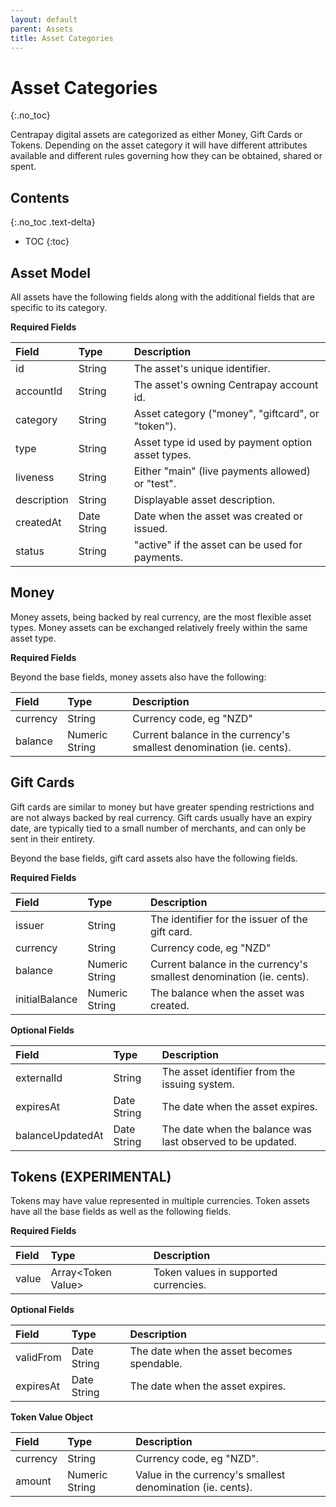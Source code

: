 ```yaml
---
layout: default
parent: Assets
title: Asset Categories
---
```


# Asset Categories
{:.no_toc}

Centrapay digital assets are categorized as either Money, Gift Cards or Tokens.
Depending on the asset category it will have different attributes available and
different rules governing how they can be obtained, shared or spent.

## Contents
{:.no_toc .text-delta}

* TOC
{:toc}



## Asset Model

All assets have the following fields along with the additional fields that are
specific to its category.

**Required Fields**

| Field       | Type        | Description                                        |
|:------------|:------------|:---------------------------------------------------|
| id          | String      | The asset's unique identifier.                     |
| accountId   | String      | The asset's owning Centrapay account id.           |
| category    | String      | Asset category ("money", "giftcard", or "token").  |
| type        | String      | Asset type id used by payment option asset types.  |
| liveness    | String      | Either "main" (live payments allowed) or "test".   |
| description | String      | Displayable asset description.                     |
| createdAt   | Date String | Date when the asset was created or issued.         |
| status      | String      | "active" if the asset can be used for payments.    |

## Money

Money assets, being backed by real currency, are the most flexible asset types.
Money assets can be exchanged relatively freely within the same asset type.

**Required Fields**

Beyond the base fields, money assets also have the following:

| Field    | Type           | Description                                                          |
|:---------|:---------------|:---------------------------------------------------------------------|
| currency | String         | Currency code, eg "NZD"                                              |
| balance  | Numeric String | Current balance in the currency's smallest denomination (ie. cents). |

## Gift Cards

Gift cards are similar to money but have greater spending restrictions and are
not always backed by real currency. Gift cards usually have an expiry date, are
typically tied to a small number of merchants, and can only be sent in their
entirety.

Beyond the base fields, gift card assets also have the following fields.

**Required Fields**

| Field          | Type           | Description                                                          |
|:---------------|:---------------|:---------------------------------------------------------------------|
| issuer         | String         | The identifier for the issuer of the gift card.                      |
| currency       | String         | Currency code, eg "NZD"                                              |
| balance        | Numeric String | Current balance in the currency's smallest denomination (ie. cents). |
| initialBalance | Numeric String | The balance when the asset was created.                              |

**Optional Fields**

| Field            | Type        | Description                                                |
|:-----------------|:------------|:-----------------------------------------------------------|
| externalId       | String      | The asset identifier from the issuing system.              |
| expiresAt        | Date String | The date when the asset expires.                           |
| balanceUpdatedAt | Date String | The date when the balance was last observed to be updated. |



## Tokens (EXPERIMENTAL)

Tokens may have value represented in multiple currencies. Token assets have
all the base fields as well as the following fields.

**Required Fields**

| Field | Type                  | Description                           |
|:------|:----------------------|:--------------------------------------|
| value | Array&lt;Token Value> | Token values in supported currencies. |

**Optional Fields**

| Field     | Type          | Description                                |
| :-------  | :------------ | :----------------------------------------- |
| validFrom | Date String   | The date when the asset becomes spendable. |
| expiresAt | Date String   | The date when the asset expires.           |

**Token Value Object**

| Field    | Type           | Description                                                |
|:---------|:---------------|:-----------------------------------------------------------|
| currency | String         | Currency code, eg "NZD".                                   |
| amount   | Numeric String | Value in the currency's smallest denomination (ie. cents). |
